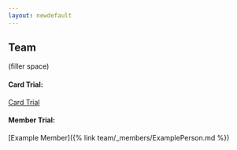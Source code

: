 ```yaml
---
layout: newdefault
---
```

## Team


(filler space)


#### Card Trial:

<a href="card_trial.html">Card Trial</a>


#### Member Trial:
[Example Member]({% link team/_members/ExamplePerson.md %})
